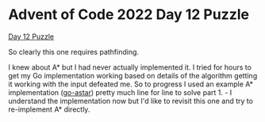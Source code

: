 # Advent of Code 2022 Day 12 Puzzle

[Day 12 Puzzle](https://adventofcode.com/2022/day/12)

So clearly this one requires pathfinding. 

I knew about A* but I had never actually implemented it. I tried for hours to get my Go implementation working based on details of the algorithm getting it working with the input defeated me. So to progress I used an example A* implementation ([go-astar](https://github.com/beefsack/go-astar)) pretty much line for line to solve part 1. - I understand the implementation now but I'd like to revisit this one and try to re-implement A* directly.
